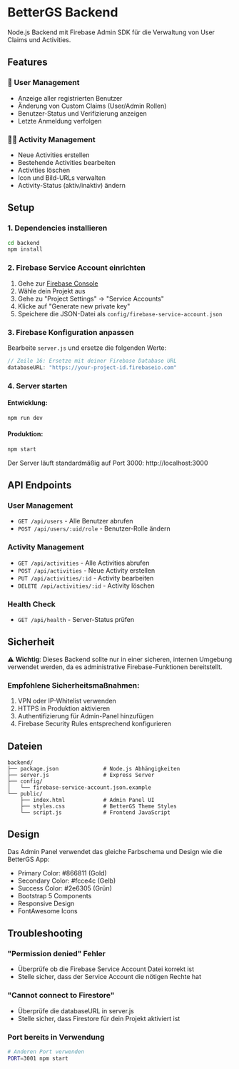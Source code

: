 # BetterGS Backend

Node.js Backend mit Firebase Admin SDK für die Verwaltung von User Claims und Activities.

## Features

### 🔐 User Management
- Anzeige aller registrierten Benutzer
- Änderung von Custom Claims (User/Admin Rollen)
- Benutzer-Status und Verifizierung anzeigen
- Letzte Anmeldung verfolgen

### 🏃‍♂️ Activity Management
- Neue Activities erstellen
- Bestehende Activities bearbeiten
- Activities löschen
- Icon und Bild-URLs verwalten
- Activity-Status (aktiv/inaktiv) ändern

## Setup

### 1. Dependencies installieren
```bash
cd backend
npm install
```

### 2. Firebase Service Account einrichten

1. Gehe zur [Firebase Console](https://console.firebase.google.com/)
2. Wähle dein Projekt aus
3. Gehe zu "Project Settings" → "Service Accounts"
4. Klicke auf "Generate new private key"
5. Speichere die JSON-Datei als `config/firebase-service-account.json`

### 3. Firebase Konfiguration anpassen

Bearbeite `server.js` und ersetze die folgenden Werte:
```javascript
// Zeile 16: Ersetze mit deiner Firebase Database URL
databaseURL: "https://your-project-id.firebaseio.com"
```

### 4. Server starten

#### Entwicklung:
```bash
npm run dev
```

#### Produktion:
```bash
npm start
```

Der Server läuft standardmäßig auf Port 3000: http://localhost:3000

## API Endpoints

### User Management
- `GET /api/users` - Alle Benutzer abrufen
- `POST /api/users/:uid/role` - Benutzer-Rolle ändern

### Activity Management
- `GET /api/activities` - Alle Activities abrufen
- `POST /api/activities` - Neue Activity erstellen
- `PUT /api/activities/:id` - Activity bearbeiten
- `DELETE /api/activities/:id` - Activity löschen

### Health Check
- `GET /api/health` - Server-Status prüfen

## Sicherheit

⚠️ **Wichtig**: Dieses Backend sollte nur in einer sicheren, internen Umgebung verwendet werden, da es administrative Firebase-Funktionen bereitstellt.

### Empfohlene Sicherheitsmaßnahmen:
1. VPN oder IP-Whitelist verwenden
2. HTTPS in Produktion aktivieren
3. Authentifizierung für Admin-Panel hinzufügen
4. Firebase Security Rules entsprechend konfigurieren

## Dateien

```
backend/
├── package.json              # Node.js Abhängigkeiten
├── server.js                 # Express Server
├── config/
│   └── firebase-service-account.json.example
└── public/
    ├── index.html            # Admin Panel UI
    ├── styles.css            # BetterGS Theme Styles
    └── script.js             # Frontend JavaScript
```

## Design

Das Admin Panel verwendet das gleiche Farbschema und Design wie die BetterGS App:
- Primary Color: #866811 (Gold)
- Secondary Color: #fcce4c (Gelb)
- Success Color: #2e6305 (Grün)
- Bootstrap 5 Components
- Responsive Design
- FontAwesome Icons

## Troubleshooting

### "Permission denied" Fehler
- Überprüfe ob die Firebase Service Account Datei korrekt ist
- Stelle sicher, dass der Service Account die nötigen Rechte hat

### "Cannot connect to Firestore"
- Überprüfe die databaseURL in server.js
- Stelle sicher, dass Firestore für dein Projekt aktiviert ist

### Port bereits in Verwendung
```bash
# Anderen Port verwenden
PORT=3001 npm start
```
